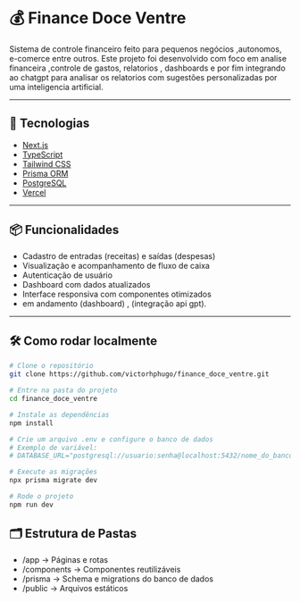 # 💰 Finance Doce Ventre

Sistema de controle financeiro feito para pequenos negócios ,autonomos, e-comerce entre outros. Este projeto foi desenvolvido com foco em analise financeira ,controle de gastos, relatorios , dashboards e por fim integrando ao chatgpt para analisar os relatorios com sugestões personalizadas por uma inteligencia artificial. 

---

## 🚀 Tecnologias

- [Next.js](https://nextjs.org/)
- [TypeScript](https://www.typescriptlang.org/)
- [Tailwind CSS](https://tailwindcss.com/)
- [Prisma ORM](https://www.prisma.io/)
- [PostgreSQL](https://www.postgresql.org/)
- [Vercel](https://vercel.com/)

---

## 📦 Funcionalidades

- Cadastro de entradas (receitas) e saídas (despesas)
- Visualização e acompanhamento de fluxo de caixa
- Autenticação de usuário
- Dashboard com dados atualizados
- Interface responsiva com componentes otimizados
- em andamento (dashboard) , (integração api gpt).

   
---

## 🛠️ Como rodar localmente

```bash
# Clone o repositório
git clone https://github.com/victorhphugo/finance_doce_ventre.git

# Entre na pasta do projeto
cd finance_doce_ventre

# Instale as dependências
npm install

# Crie um arquivo .env e configure o banco de dados
# Exemplo de variável:
# DATABASE_URL="postgresql://usuario:senha@localhost:5432/nome_do_banco"

# Execute as migrações
npx prisma migrate dev

# Rode o projeto
npm run dev
```
## 🗂️ Estrutura de Pastas

- /app         -> Páginas e rotas
- /components  -> Componentes reutilizáveis
- /prisma      -> Schema e migrations do banco de dados
- /public      -> Arquivos estáticos
